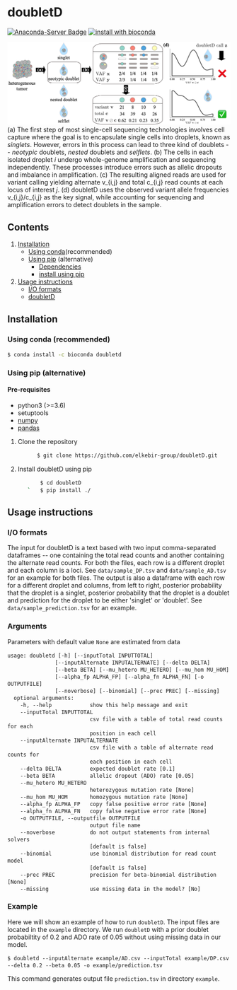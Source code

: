 # doubletD

[![Anaconda-Server Badge](https://anaconda.org/bioconda/doubletd/badges/version.svg)](https://anaconda.org/bioconda/doubletd)
[![install with bioconda](https://img.shields.io/badge/install%20with-bioconda-brightgreen.svg?style=flat)](http://bioconda.github.io/recipes/doubletd/README.html)

![Overview of doubletD](doubletD_overview.png)
(a) The first step of most single-cell sequencing technologies involves cell capture where the goal is to encapsulate single cells into droplets, known as *singlets*.
However, errors in this process can lead to three kind of doublets -- *neotypic* doublets, *nested* doublets and *selflets*.
(b) The cells in each isolated droplet *i* undergo whole-genome amplification and sequencing independently.
These processes introduce errors such as allelic dropouts and imbalance in amplification.
(c) The resulting aligned reads are used for variant calling yielding alternate v_{i,j} and total c_{i,j} read counts at each locus of interest *j*.
(d) doubletD uses the observed variant allele frequencies v_{i,j}/c_{i,j} as the key signal, while accounting for sequencing and amplification errors to detect doublets in the sample.

## Contents

  1. [Installation](#install)
     * [Using conda](#conda)(recommended)
     * [Using pip](#compilation) (alternative)
          * [Dependencies](#pre-requisites)
          * [install using pip](#install)
  2. [Usage instructions](#usage)
     * [I/O formats](#io)
     * [doubletD](#doubletD)

<a name="install"></a>

## Installation

### Using conda (recommended) 

<a name="conda"></a>
  ```bash
  $ conda install -c bioconda doubletd
   ```

### Using pip (alternative)

<a name="pre-requisites"></a>
#### Pre-requisites
+ python3 (>=3.6)
+ setuptools
+ [numpy](https://numpy.org/doc/)
+ [pandas](https://pandas.pydata.org/pandas-docs/stable/index.html)

<a name="install"></a>
  1. Clone the repository
      ```bash
            $ git clone https://github.com/elkebir-group/doubletD.git
        ```

  2. Install doubletD using pip
    
     ```bash
            $ cd doubletD
        `   $ pip install ./
      ```
<a name="usage"></a>
## Usage instructions

<a name="io"></a>
### I/O formats
The input for doubletD is a text based with two input comma-separated dataframes -- one containing the total read counts and another containing the alternate read counts.
For both the files, each row is a different droplet and each column is a loci.
See `data/sample_DP.tsv` and `data/sample_AD.tsv` for an example for both files.
The output is also a dataframe with each row for a different droplet and columns, from left to right, posterior probability that the droplet is a singlet, posterior probability that the droplet is a doublet and prediction for the droplet to be either 'singlet' or 'doublet'.
See `data/sample_prediction.tsv` for an example.

### Arguments

Parameters with default value `None` are estimated from data

    usage: doubletd [-h] [--inputTotal INPUTTOTAL]
                   [--inputAlternate INPUTALTERNATE] [--delta DELTA]
                   [--beta BETA] [--mu_hetero MU_HETERO] [--mu_hom MU_HOM]
                   [--alpha_fp ALPHA_FP] [--alpha_fn ALPHA_FN] [-o OUTPUTFILE]
                   [--noverbose] [--binomial] [--prec PREC] [--missing]
      optional arguments:
        -h, --help            show this help message and exit
        --inputTotal INPUTTOTAL
                              csv file with a table of total read counts for each
                              position in each cell
        --inputAlternate INPUTALTERNATE
                              csv file with a table of alternate read counts for
                              each position in each cell
        --delta DELTA         expected doublet rate [0.1]
        --beta BETA           allelic dropout (ADO) rate [0.05]
        --mu_hetero MU_HETERO
                              heterozygous mutation rate [None]
        --mu_hom MU_HOM       homozygous mutation rate [None]
        --alpha_fp ALPHA_FP   copy false positive error rate [None]
        --alpha_fn ALPHA_FN   copy false negative error rate [None]
        -o OUTPUTFILE, --outputfile OUTPUTFILE
                              output file name
        --noverbose           do not output statements from internal solvers
                              [default is false]
        --binomial            use binomial distribution for read count model
                              [default is false]
        --prec PREC           precision for beta-binomial distribution [None]
        --missing             use missing data in the model? [No]



### Example

Here we will show an example of how to run `doubletD`.
The input files are located in the `example` directory.
We run `doubletD` with a prior doublet probabiltity of 0.2 and ADO rate of 0.05 without using missing data in our model.

    $ doubletd --inputAlternate example/AD.csv --inputTotal example/DP.csv --delta 0.2 --beta 0.05 -o example/prediction.tsv 

This command generates output file `prediction.tsv` in directory `example`.
